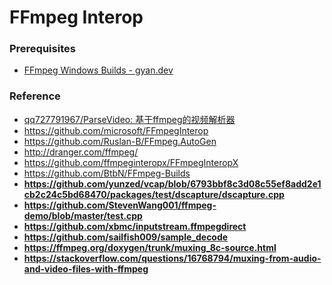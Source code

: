 FFmpeg Interop
==============

### Prerequisites
- [FFmpeg Windows Builds - gyan.dev](https://www.gyan.dev/ffmpeg/builds/)

### Reference
- [qq727791967/ParseVideo: 基于ffmpeg的视频解析器](https://github.com/qq727791967/ParseVideo)
- https://github.com/microsoft/FFmpegInterop
- https://github.com/Ruslan-B/FFmpeg.AutoGen
- http://dranger.com/ffmpeg/
- https://github.com/ffmpeginteropx/FFmpegInteropX
- https://github.com/BtbN/FFmpeg-Builds
- **https://github.com/yunzed/vcap/blob/6793bbf8c3d08c55ef8add2e1cb2c24c5bd68470/packages/test/dscapture/dscapture.cpp**
- **https://github.com/StevenWang001/ffmpeg-demo/blob/master/test.cpp**
- **https://github.com/xbmc/inputstream.ffmpegdirect**
- **https://github.com/sailfish009/sample_decode**
- **https://ffmpeg.org/doxygen/trunk/muxing_8c-source.html**
- **https://stackoverflow.com/questions/16768794/muxing-from-audio-and-video-files-with-ffmpeg**
